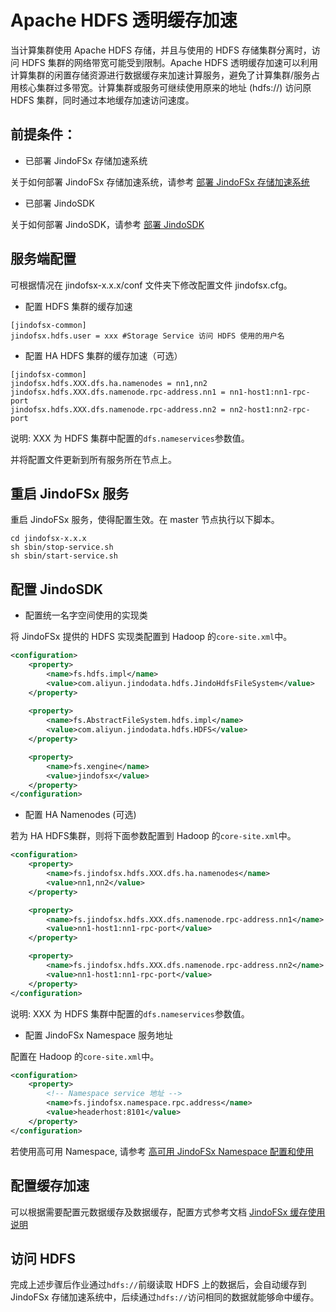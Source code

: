 # Apache HDFS 透明缓存加速

当计算集群使用 Apache HDFS 存储，并且与使用的 HDFS 存储集群分离时，访问 HDFS 集群的网络带宽可能受到限制。Apache HDFS 透明缓存加速可以利用计算集群的闲置存储资源进行数据缓存来加速计算服务，避免了计算集群/服务占用核心集群过多带宽。计算集群或服务可继续使用原来的地址 (hdfs://) 访问原 HDFS 集群，同时通过本地缓存加速访问速度。

## 前提条件：
* 已部署 JindoFSx 存储加速系统

关于如何部署 JindoFSx 存储加速系统，请参考 [部署 JindoFSx 存储加速系统](/docs/user/4.x/4.5.x/4.5.2/jindofsx/deploy/deploy_jindofsx.md)

* 已部署 JindoSDK

关于如何部署 JindoSDK，请参考 [部署 JindoSDK](/docs/user/4.x/4.5.x/4.5.2/jindofsx/deploy/deploy_jindosdk.md)

## 服务端配置
可根据情况在 jindofsx-x.x.x/conf 文件夹下修改配置文件 jindofsx.cfg。

* 配置 HDFS 集群的缓存加速

```
[jindofsx-common]
jindofsx.hdfs.user = xxx #Storage Service 访问 HDFS 使用的用户名
```

* 配置 HA HDFS 集群的缓存加速（可选）

```
[jindofsx-common]
jindofsx.hdfs.XXX.dfs.ha.namenodes = nn1,nn2
jindofsx.hdfs.XXX.dfs.namenode.rpc-address.nn1 = nn1-host1:nn1-rpc-port
jindofsx.hdfs.XXX.dfs.namenode.rpc-address.nn2 = nn2-host1:nn2-rpc-port

```
说明: XXX 为 HDFS 集群中配置的`dfs.nameservices`参数值。

并将配置文件更新到所有服务所在节点上。

## 重启 JindoFSx 服务

重启 JindoFSx 服务，使得配置生效。在 master 节点执行以下脚本。
```
cd jindofsx-x.x.x
sh sbin/stop-service.sh
sh sbin/start-service.sh
```

## 配置 JindoSDK

* 配置统一名字空间使用的实现类

将 JindoFSx 提供的 HDFS 实现类配置到 Hadoop 的`core-site.xml`中。

```xml
<configuration>
    <property>
        <name>fs.hdfs.impl</name>
        <value>com.aliyun.jindodata.hdfs.JindoHdfsFileSystem</value>
    </property>
    
    <property>
        <name>fs.AbstractFileSystem.hdfs.impl</name>
        <value>com.aliyun.jindodata.hdfs.HDFS</value>
    </property>

    <property>
        <name>fs.xengine</name>
        <value>jindofsx</value>
    </property>
</configuration>
```

* 配置 HA Namenodes (可选)

若为 HA HDFS集群，则将下面参数配置到 Hadoop 的`core-site.xml`中。
```xml
<configuration>
    <property>
        <name>fs.jindofsx.hdfs.XXX.dfs.ha.namenodes</name>
        <value>nn1,nn2</value>
    </property>

    <property>
        <name>fs.jindofsx.hdfs.XXX.dfs.namenode.rpc-address.nn1</name>
        <value>nn1-host1:nn1-rpc-port</value>
    </property>

    <property>
        <name>fs.jindofsx.hdfs.XXX.dfs.namenode.rpc-address.nn2</name>
        <value>nn1-host1:nn1-rpc-port</value>
    </property>
</configuration>
```
说明: XXX 为 HDFS 集群中配置的`dfs.nameservices`参数值。

* 配置 JindoFSx Namespace 服务地址

配置在 Hadoop 的`core-site.xml`中。
```xml
<configuration>
    <property>
        <!-- Namespace service 地址 -->
        <name>fs.jindofsx.namespace.rpc.address</name>
        <value>headerhost:8101</value>
    </property>
</configuration>
```
若使用高可用 Namespace, 请参考 [高可用 JindoFSx Namespace 配置和使用](/docs/user/4.x/4.5.x/4.5.2/jindofsx/deploy/deploy_raft_ns.md)

## 配置缓存加速
可以根据需要配置元数据缓存及数据缓存，配置方式参考文档 [JindoFSx 缓存使用说明](../jindofsx_cache.md)

## 访问 HDFS
完成上述步骤后作业通过`hdfs://`前缀读取 HDFS 上的数据后，会自动缓存到 JindoFSx 存储加速系统中，后续通过`hdfs://`访问相同的数据就能够命中缓存。


